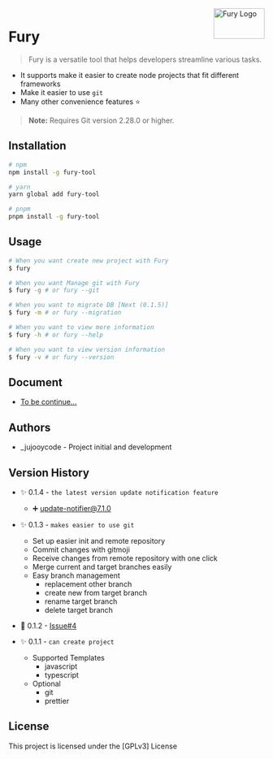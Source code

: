 <img width="100px" height="60px" align="right" alt="Fury Logo" src="https://github.com/jujoycode/fury-tool/blob/master/assets/fury_logo2.jpeg?raw=true" title="fury" />

# Fury

> Fury is a versatile tool that helps developers streamline various tasks.

- It supports make it easier to create node projects that fit different frameworks
- Make it easier to use `git`
- Many other convenience features ⭐️
  
  
> **Note:**  Requires Git version 2.28.0 or higher.

## Installation

```bash
# npm
npm install -g fury-tool

# yarn
yarn global add fury-tool

# pnpm
pnpm install -g fury-tool
```

## Usage

```bash
# When you want create new project with Fury
$ fury

# When you want Manage git with Fury
$ fury -g # or fury --git

# When you want to migrate DB [Next (0.1.5)]
$ fury -m # or fury --migration

# When you want to view more information
$ fury -h # or fury --help

# When you want to view version information
$ fury -v # or fury --version
```

## Document

- [To be continue...](https://github.com/jujoycode/fury-tool/wiki)

## Authors

- \_jujooycode - Project initial and development

## Version History
- ✨ 0.1.4 - `the latest version update notification feature`

  - ➕ [update-notifier@7.1.0](https://www.npmjs.com/package/update-notifier)

- ✨ 0.1.3 - `makes easier to use git`

  - Set up easier init and remote repository
  - Commit changes with gitmoji
  - Receive changes from remote repository with one click
  - Merge current and target branches easily
  - Easy branch management
    - replacement other branch
    - create new from target branch
    - rename target branch
    - delete target branch

- 🐛 0.1.2 - [Issue#4](https://github.com/jujoycode/fury-tool/issues/4)

- ✨ 0.1.1 - `can create project`
  - Supported Templates
    - javascript
    - typescript
  - Optional
    - git
    - prettier

## License

This project is licensed under the [GPLv3] License
